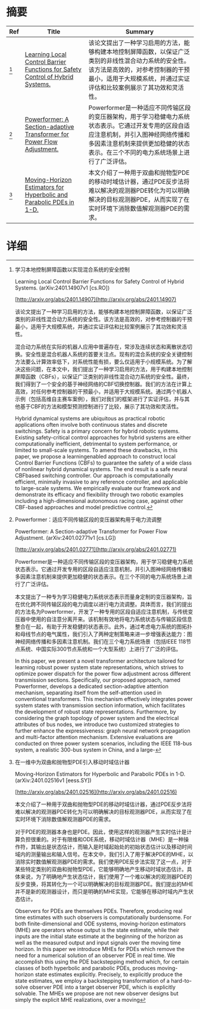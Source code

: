 # 摘要

| Ref | Title | Summary |
| --- | --- | --- |
| [^1] | [Learning Local Control Barrier Functions for Safety Control of Hybrid Systems.](http://arxiv.org/abs/2401.14907) | 该论文提出了一种学习启用的方法，能够构建本地控制屏障函数，以保证广泛类别的非线性混合动力系统的安全性。该方法是高效的，对参考控制器的干预最小，适用于大规模系统，并通过实证评估和比较案例展示了其功效和灵活性。 |
| [^2] | [Powerformer: A Section-adaptive Transformer for Power Flow Adjustment.](http://arxiv.org/abs/2401.02771) | Powerformer是一种适应不同传输区段的变压器架构，用于学习稳健电力系统状态表示。它通过开发专用的区段自适应注意机制，并引入图神经网络传播和多因素注意机制来提供更加稳健的状态表示。在三个不同的电力系统场景上进行了广泛评估。 |
| [^3] | [Moving-Horizon Estimators for Hyperbolic and Parabolic PDEs in 1-D.](http://arxiv.org/abs/2401.02516) | 本文介绍了一种用于双曲和抛物型PDE的移动时域估计器，通过PDE反步法将难以解决的观测器PDE转化为可以明确解决的目标观测器PDE，从而实现了在实时环境下消除数值解观测器PDE的需求。 |

# 详细

[^1]: 学习本地控制屏障函数以实现混合系统的安全控制

    Learning Local Control Barrier Functions for Safety Control of Hybrid Systems. (arXiv:2401.14907v1 [cs.RO])

    [http://arxiv.org/abs/2401.14907](http://arxiv.org/abs/2401.14907)

    该论文提出了一种学习启用的方法，能够构建本地控制屏障函数，以保证广泛类别的非线性混合动力系统的安全性。该方法是高效的，对参考控制器的干预最小，适用于大规模系统，并通过实证评估和比较案例展示了其功效和灵活性。

    

    混合动力系统在实际的机器人应用中普遍存在，常涉及连续状态和离散状态切换。安全性是混合机器人系统的首要关注点。现有的混合系统的安全关键控制方法要么计算效率低下，对系统性能有损，要么仅适用于小规模系统。为了解决这些问题，在本文中，我们提出了一种学习启用的方法，用于构建本地控制屏障函数（CBFs），以保证广泛类别的非线性混合动力系统的安全性。最终，我们得到了一个安全的基于神经网络的CBF切换控制器。我们的方法在计算上高效，对任何参考控制器的干预最小，并适用于大规模系统。通过两个机器人示例（包括高维自主赛车案例），我们对我们的框架进行了实证评估，并与其他基于CBF的方法和模型预测控制进行了比较，展示了其功效和灵活性。

    Hybrid dynamical systems are ubiquitous as practical robotic applications often involve both continuous states and discrete switchings. Safety is a primary concern for hybrid robotic systems. Existing safety-critical control approaches for hybrid systems are either computationally inefficient, detrimental to system performance, or limited to small-scale systems. To amend these drawbacks, in this paper, we propose a learningenabled approach to construct local Control Barrier Functions (CBFs) to guarantee the safety of a wide class of nonlinear hybrid dynamical systems. The end result is a safe neural CBFbased switching controller. Our approach is computationally efficient, minimally invasive to any reference controller, and applicable to large-scale systems. We empirically evaluate our framework and demonstrate its efficacy and flexibility through two robotic examples including a high-dimensional autonomous racing case, against other CBF-based approaches and model predictive control.
    
[^2]: Powerformer：适应不同传输区段的变压器架构用于电力流调整

    Powerformer: A Section-adaptive Transformer for Power Flow Adjustment. (arXiv:2401.02771v1 [cs.LG])

    [http://arxiv.org/abs/2401.02771](http://arxiv.org/abs/2401.02771)

    Powerformer是一种适应不同传输区段的变压器架构，用于学习稳健电力系统状态表示。它通过开发专用的区段自适应注意机制，并引入图神经网络传播和多因素注意机制来提供更加稳健的状态表示。在三个不同的电力系统场景上进行了广泛评估。

    

    本文提出了一种专为学习稳健电力系统状态表示而量身定制的变压器架构，旨在优化跨不同传输区段的电力调度以进行电力流调整。具体而言，我们的提出的方法名为Powerformer，开发了一种专用的区段自适应注意机制，与传统变压器中使用的自注意分离开来。该机制有效地将电力系统状态与传输区段信息整合在一起，有助于开发稳健的状态表示。此外，通过考虑电力系统的图拓扑和母线节点的电气属性，我们引入了两种定制策略来进一步增强表达能力：图神经网络传播和多因素注意机制。我们在三个电力系统场景（包括IEEE 118节点系统、中国实际300节点系统和一个大型系统）上进行了广泛的评估。

    In this paper, we present a novel transformer architecture tailored for learning robust power system state representations, which strives to optimize power dispatch for the power flow adjustment across different transmission sections. Specifically, our proposed approach, named Powerformer, develops a dedicated section-adaptive attention mechanism, separating itself from the self-attention used in conventional transformers. This mechanism effectively integrates power system states with transmission section information, which facilitates the development of robust state representations. Furthermore, by considering the graph topology of power system and the electrical attributes of bus nodes, we introduce two customized strategies to further enhance the expressiveness: graph neural network propagation and multi-factor attention mechanism. Extensive evaluations are conducted on three power system scenarios, including the IEEE 118-bus system, a realistic 300-bus system in China, and a large-
    
[^3]: 在一维中为双曲和抛物型PDE引入移动时域估计器

    Moving-Horizon Estimators for Hyperbolic and Parabolic PDEs in 1-D. (arXiv:2401.02516v1 [eess.SY])

    [http://arxiv.org/abs/2401.02516](http://arxiv.org/abs/2401.02516)

    本文介绍了一种用于双曲和抛物型PDE的移动时域估计器，通过PDE反步法将难以解决的观测器PDE转化为可以明确解决的目标观测器PDE，从而实现了在实时环境下消除数值解观测器PDE的需求。

    

    对于PDE的观测器本身也是PDE。因此，使用这样的观测器产生实时估计是计算负担很重的。对于有限维和ODE系统，移动时域估计器（MHE）是一种操作符，其输出是状态估计，而输入是时域起始处的初始状态估计以及移动时间域内的测量输出和输入信号。在本文中，我们引入了用于解决PDE的MHE，以消除实时数值解观测器PDE的需求。我们使用PDE反步法实现了这一点，对于某些特定类别的双曲和抛物型PDE，它能够明确地产生移动时域状态估计。具体来说，为了明确地产生状态估计，我们使用了一个难以解决的观测器PDE的反步变换，将其转化为一个可以明确解决的目标观测器PDE。我们提出的MHE并不是新的观测器设计，而只是明确的MHE实现，它能够在移动时域内产生状态估计。

    Observers for PDEs are themselves PDEs. Therefore, producing real time estimates with such observers is computationally burdensome. For both finite-dimensional and ODE systems, moving-horizon estimators (MHE) are operators whose output is the state estimate, while their inputs are the initial state estimate at the beginning of the horizon as well as the measured output and input signals over the moving time horizon. In this paper we introduce MHEs for PDEs which remove the need for a numerical solution of an observer PDE in real time. We accomplish this using the PDE backstepping method which, for certain classes of both hyperbolic and parabolic PDEs, produces moving-horizon state estimates explicitly. Precisely, to explicitly produce the state estimates, we employ a backstepping transformation of a hard-to-solve observer PDE into a target observer PDE, which is explicitly solvable. The MHEs we propose are not new observer designs but simply the explicit MHE realizations, over a moving
    

